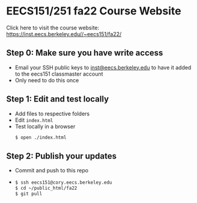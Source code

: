 # EECS151/251 fa22 Course Website
Click here to visit the course website: https://inst.eecs.berkeley.edu//~eecs151/fa22/
## Step 0: Make sure you have write access

  - Email your SSH public keys to inst@eecs.berkeley.edu to have it added to the eecs151 classmaster account
  - Only need to do this once

## Step 1: Edit and test locally
  - Add files to respective folders
  - Edit `index.html`
  - Test locally in a browser
    ```sh
    $ open ./index.html
    ```
  
## Step 2: Publish your updates
  - Commit and push to this repo
  - 
    ```sh
    $ ssh eecs151@cory.eecs.berkeley.edu
    $ cd ~/public_html/fa22
    $ git pull
    ```
